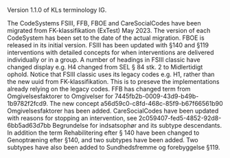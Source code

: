 Version 1.1.0 of KLs terminology IG.

The CodeSystems FSIII, FFB, FBOE and CareSocialCodes have been migrated from FK-klassifikation (ExTest) May 2023. The version of each CodeSystem has been set to the date of the actual migration. 
FBOE is released in its initial version.
FSIII has been updated with §140 and §119 interventions with detailed concepts for when interventions are delivered individually or in a group. A number of headings in FSIII classic have changed display e.g. H4 changed from SEL § 84 stk. 2 to Midlertidigt ophold. Notice that FSIII classic uses its legacy codes e.g. H1, rather than the new uuid from FK-klassifikation. This is to preseve the implementations already relying on the legacy codes.
FFB has changed term from Omgivelsesfaktorer to Omgivelser for 7445fb2b-0009-43d9-b49b-1b9782f2fcd9. The new concept a56d59c0-c8fd-468c-85f9-b67f66561b90 Omgivelsesfaktorer has been added.
CareSocialCodes have been updated with reasons for stopping an intervention, see 2c059407-fed5-4852-92d8-6bb5ad63d7bb Begrundelse for indsatsophør and its subtype descendants. In addition the term Rehabilitering efter § 140 have been changed to Genoptræning efter §140, and two subtypes have been added. Two subtypes have also been added to Sundhedsfremme og forebyggelse §119.